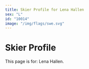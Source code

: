 ```yaml
---
title: Skier Profile for Lena Hallen
sex: "L"
id: "10014"
image: "/img/flags/swe.svg" 
---
```


# Skier Profile

This page is for: Lena Hallen.
    